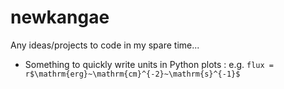 # newkangae
Any ideas/projects to code in my spare time...


- Something to quickly write units in Python plots : e.g.  ```flux = r$\mathrm{erg}~\mathrm{cm}^{-2}~\mathrm{s}^{-1}$``` 
